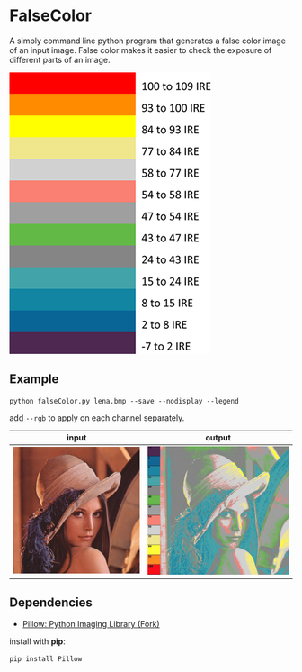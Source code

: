 # FalseColor

A simply command line python program that generates a false color image of an input image. False color makes it easier to check the exposure of different parts of an image.

![](images/false_color_ire.png)

## Example

```
python falseColor.py lena.bmp --save --nodisplay --legend
```

add `--rgb` to apply on each channel separately.

| input | output |
|---|---|
| ![](images/lena.bmp)  | ![](images/lena_falsecolor.jpg)   |


## Dependencies

- [Pillow: Python Imaging Library (Fork)](https://github.com/python-pillow/Pillow)

install with __pip__:

```
pip install Pillow
```